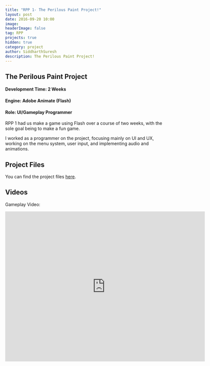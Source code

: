 ```yaml
---
title: "RPP 1- The Perilous Paint Project!"
layout: post
date: 2016-09-20 10:00
image:
headerImage: false
tag: RPP
projects: true
hidden: true
category: project
author: SiddharthSuresh
description: The Perilous Paint Project!
---
```



## The Perilous Paint Project

#### Development Time: 2 Weeks
#### Engine: Adobe Animate (Flash)
#### Role: UI/Gameplay Programmer

RPP 1 had us make a game using Flash over a course of two weeks, with the sole goal being to make a fun game.

I worked as a programmer on the project, focusing mainly on UI and UX, working on the menu system, user input, and implementing audio and animations.
 

## Project Files

You can find the project files [here](https://github.com/PranksterGD/PerilousPaintProject).


## Videos

Gameplay Video:

<iframe width="640" height="480" src="https://www.youtube.com/embed/vSV8XMgT1_0" frameborder="0" allowfullscreen></iframe>
